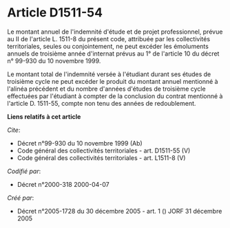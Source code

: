 # Article D1511-54

Le montant annuel de l'indemnité d'étude et de projet professionnel, prévue au II de l'article L. 1511-8 du présent code,
attribuée par les collectivités territoriales, seules ou conjointement, ne peut excéder les émoluments annuels de troisième
année d'internat prévus au 1° de l'article 10 du décret n° 99-930 du 10 novembre 1999. 

Le montant total de l'indemnité versée à l'étudiant durant ses études de troisième cycle ne peut excéder le produit du
montant annuel mentionné à l'alinéa précédent et du nombre d'années d'études de troisième cycle effectuées par l'étudiant à
compter de la conclusion du contrat mentionné à l'article D. 1511-55, compte non tenu des années de redoublement.

**Liens relatifs à cet article**

_Cite_:

  - Décret n°99-930 du 10 novembre 1999 (Ab)
  - Code général des collectivités territoriales - art. D1511-55 (V)
  - Code général des collectivités territoriales - art. L1511-8 (V)

_Codifié par_:

  - Décret n°2000-318 2000-04-07

_Créé par_:

  - Décret n°2005-1728 du 30 décembre 2005 - art. 1 () JORF 31 décembre 2005
